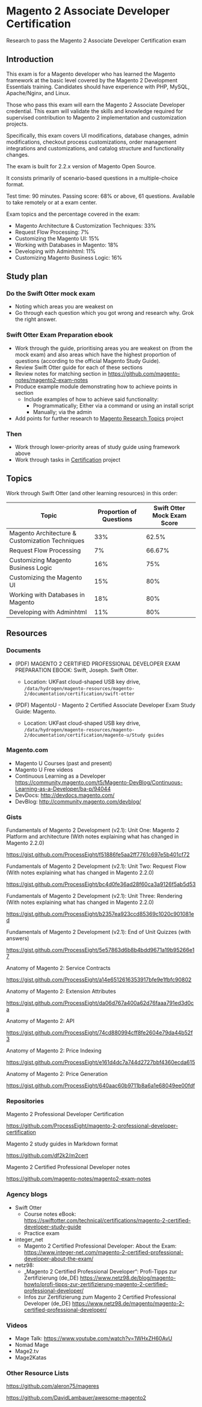 # Magento 2 Associate Developer Certification

Research to pass the Magento 2 Associate Developer Certification exam

## Introduction

This exam is for a Magento developer who has learned the Magento framework at the basic level covered by the Magento 2 Development Essentials training. Candidates should have experience with PHP, MySQL, Apache/Nginx, and Linux. 

Those who pass this exam will earn the Magento 2 Associate Developer credential. This exam will validate the skills and knowledge required for supervised contribution to Magento 2 implementation and
customization projects. 

Specifically, this exam covers UI modifications, database changes, admin modifications, checkout
process customizations, order management integrations and customizations, and catalog structure and functionality
changes.

The exam is built for 2.2.x version of Magento Open Source.

It consists primarily of scenario-based questions in a multiple-choice format.

Test time: 90 minutes. Passing score: 68% or above, 61 questions. Available to take remotely or at a exam center.

Exam topics and the percentage covered in the exam:

* Magento Architecture & Customization Techniques: 33%
* Request Flow Processing: 7%
* Customizing the Magento UI: 15%
* Working with Databases in Magento: 18%
* Developing with Adminhtml: 11%
* Customizing Magento Business Logic: 16%

## Study plan

### Do the Swift Otter mock exam

* Noting which areas you are weakest on
* Go through each question which you got wrong and research why. Grok the right answer.

### Swift Otter Exam Preparation ebook

* Work through the guide, prioritising areas you are weakest on (from the mock exam) and also areas which have the highest proportion of questions (according to the official Magento Study Guide).
* Review Swift Otter guide for each of these sections
* Review notes for matching section in https://github.com/magento-notes/magento2-exam-notes
* Produce example module demonstrating how to achieve points in section
  * Include examples of how to achieve said functionality:
    * Programmatically; Either via a command or using an install script
    * Manually; via the admin
* Add points for further research to [Magento Research Topics](https://github.com/ProcessEight/hydrogen/projects/8) project

### Then
* Work through lower-priority areas of study guide using framework above
* Work through tasks in [Certification](https://github.com/ProcessEight/hydrogen/projects/3) project

## Topics

Work through Swift Otter (and other learning resources) in this order:

| Topic  | Proportion of Questions  | Swift Otter Mock Exam Score  |
|---|---|---|
| Magento Architecture & Customization Techniques  | 33%  | 62.5%  |
| Request Flow Processing  | 7%  | 66.67%  |
| Customizing Magento Business Logic  | 16%  | 75%  |
| Customizing the Magento UI  | 15%  | 80%  |
| Working with Databases in Magento  | 18%  | 80%  |
| Developing with Adminhtml  | 11%  | 80%  |

## Resources

### Documents

* (PDF) MAGENTO 2 CERTIFIED PROFESSIONAL DEVELOPER EXAM PREPARATION EBOOK: Swift, Joseph. Swift Otter.
  * Location: UKFast cloud-shaped USB key drive, `/data/hydrogen/magento-resources/magento-2/documentation/certification/swift-otter`
 
* (PDF) MagentoU - Magento 2 Certified Associate Developer Exam Study Guide: Magento.
  * Location: UKFast cloud-shaped USB key drive, `/data/hydrogen/magento-resources/magento-2/documentation/certification/magento-u/Study guides`

### Magento.com

* Magento U Courses (past and present)
* Magento U Free videos
* Continuous Learning as a Developer https://community.magento.com/t5/Magento-DevBlog/Continuous-Learning-as-a-Developer/ba-p/94044
* DevDocs: http://devdocs.magento.com/
* DevBlog: http://community.magento.com/devblog/

### Gists

Fundamentals of Magento 2 Development (v2.1): Unit One: Magento 2 Platform and architecture (With notes explaining what has changed in Magento 2.2.0)

https://gist.github.com/ProcessEight/f51886fe5aa2ff7761c697e5b401cf72

Fundamentals of Magento 2 Development (v2.1): Unit Two: Request Flow (With notes explaining what has changed in Magento 2.2.0)

https://gist.github.com/ProcessEight/bc4d0fe36ad28f60ca3a9126f5ab5d53

Fundamentals of Magento 2 Development (v2.1): Unit Three: Rendering (With notes explaining what has changed in Magento 2.2.0)

https://gist.github.com/ProcessEight/b2357ea923ccd85369c1020c901081ed

Fundamentals of Magento 2 Development (v2.1): End of Unit Quizzes (with answers)

https://gist.github.com/ProcessEight/5e57863d6b8b4bdd9671a19b95266e17

Anatomy of Magento 2: Service Contracts

https://gist.github.com/ProcessEight/a14e6512616353917bfe9e1fbfc90802

Anatomy of Magento 2: Extension Attributes

https://gist.github.com/ProcessEight/da06d767a400a62d76faaa791ed3d0ca

Anatomy of Magento 2: API

https://gist.github.com/ProcessEight/74cd880994cff8fe2604e79da44b52f3

Anatomy of Magento 2: Price Indexing

https://gist.github.com/ProcessEight/e161d4dc7a744d2727bbf4360ecda615

Anatomy of Magento 2: Price Generation

https://gist.github.com/ProcessEight/640aac60b9711b8a6a1e68049ee00fdf

### Repositories

Magento 2 Professional Developer Certification

https://github.com/ProcessEight/magento-2-professional-developer-certification

Magento 2 study guides in Markdown format

https://github.com/df2k2/m2cert

Magento 2 Certified Professional Developer notes

https://github.com/magento-notes/magento2-exam-notes

### Agency blogs

* Swift Otter
    * Course notes eBook: https://swiftotter.com/technical/certifications/magento-2-certified-developer-study-guide
    * Practice exam
* integer_net
    * Magento 2 Certified Professional Developer: About the Exam: https://www.integer-net.com/magento-2-certified-professional-developer-about-the-exam/
* netz98: 
    * „Magento 2 Certified Professional Developer“: Profi-Tipps zur Zertifizierung (de_DE) https://www.netz98.de/blog/magento-howto/profi-tipps-zur-zertifizierung-magento-2-certified-professional-developer/
    * Infos zur Zertifizierung zum Magento 2 Certified Professional Developer (de_DE) https://www.netz98.de/magento/magento-2-certified-professional-developer/   

### Videos

* Mage Talk: https://www.youtube.com/watch?v=1WHxZH60AvU
* Nomad Mage
* Mage2.tv
* Mage2Katas

### Other Resource Lists

https://github.com/aleron75/mageres

https://github.com/DavidLambauer/awesome-magento2